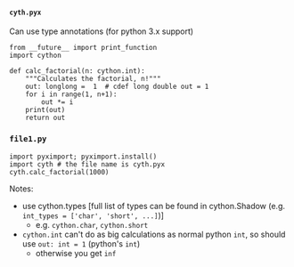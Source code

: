  
#### `cyth.pyx`

Can use type annotations (for python 3.x support)

    from __future__ import print_function
    import cython
    
    def calc_factorial(n: cython.int):
        """Calculates the factorial, n!"""
        out: longlong =  1  # cdef long double out = 1
        for i in range(1, n+1):
            out *= i
        print(out)
        return out

### `file1.py`

    import pyximport; pyximport.install()
    import cyth # the file name is cyth.pyx
    cyth.calc_factorial(1000)
    
    
Notes:

  * use cython.types [full list of types can be found in cython.Shadow (e.g. `int_types = ['char', 'short', ...]`)]
     - e.g. `cython.char`, `cython.short`
  * `cython.int` can't do as big calculations as normal python `int`, so should use `out: int = 1` (python's `int`)
    - otherwise you get `inf`
